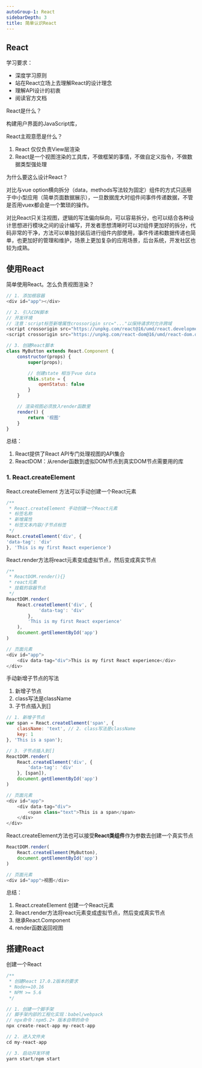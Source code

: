 ```yaml
---
autoGroup-1: React
sidebarDepth: 3
title: 简单认识React
---
```


## React
学习要求：
- 深度学习原则
- 站在React立场上去理解React的设计理念
- 理解API设计的初衷
- 阅读官方文档

React是什么？

构建用户界面的JavaScript库，

React主观意愿是什么？
1. React 仅仅负责View层渲染
2. React是一个视图渲染的工具库，不做框架的事情，不做自定义指令，不做数据类型强处理

为什么要这么设计React？

对比与vue option横向拆分（data，methods写法较为固定）组件的方式只适用于中小型应用（简单页面数据展示），一旦数据庞大时组件间事件传递数据，不管是否用vuex都会是一个繁琐的操作。

对比React只关注视图，逻辑的写法偏向纵向，可以容易拆分，也可以结合各种设计思想进行模块之间的设计编写，开发者思想清晰时可以对组件更加好的拆分，代码非常的干净，方法可以单独封装后进行组件内部使用，事件传递和数据传递也简单，也更加好的管理和维护，场景上更加复杂的应用场景，后台系统，开发社区也较为成熟。

## 使用React
简单使用React。怎么负责视图渲染？
```javascript
// 1. 添加根容器
<div id="app"></div>

// 2. 引入CDN脚本
// 开发环境
// 注意：script标签新增属性crossorigin src="..."以保持请求时允许跨域
<script crossorigin src="https://unpkg.com/react@16/umd/react.development.js"></script>
<script crossorigin src="https://unpkg.com/react-dom@16/umd/react-dom.development.js"></script>

// 3. 创建React脚本
class MyButton extends React.Component {
    constructor(props) {
        super(props);

        // 创建state 相当于vue data
        this.state = {
            openStatus: false
        }
    }

    // 渲染视图必须放入render函数里
    render() {
        return '视图'
    }
}
```
总结：
1. React提供了React API专门处理视图的API集合
2. ReactDOM：从render函数到虚拟DOM节点到真实DOM节点需要用的库

### 1. React.createElement
React.createElement 方法可以手动创建一个React元素
```javascript
/**
 * React.createElement 手动创建一个React元素
 * 标签名称
 * 新增属性
 * 标签文本内容/子节点标签
 */
React.createElement('div', {
'data-tag': 'div'
}, 'This is my first React experience')
```
React.render方法将react元素变成虚拟节点，然后变成真实节点
```javascript
/**
 * ReactDOM.render(){}
 * react元素
 * 挂载的容器节点
 */
ReactDOM.render(
    React.createElement('div', {
            'data-tag': 'div'
        },
        'This is my first React experience'
    ),
    document.getElementById('app')
)

// 页面元素
<div id="app">
    <div data-tag="div">This is my first React experience</div>
</div>
```
手动新增子节点的写法
1. 新增子节点
2. class写法是className
3. 子节点插入到[]
```javascript
// 1. 新增子节点
var span = React.createElement('span', {
    className: 'text', // 2. class写法是className
    key: 1
}, 'This is a span');

// 3. 子节点插入到[]
ReactDOM.render(
    React.createElement('div', {
        'data-tag': 'div'
    }, [span]),
    document.getElementById('app')
)

// 页面元素
<div id="app">
    <div data-tag="div">
        <span class="text">This is a span</span>
    </div>
</div>
```
React.createElement方法也可以接受**React类组件**作为参数去创建一个真实节点
```javascript
ReactDOM.render(
    React.createElement(MyButton),
    document.getElementById('app')
)

// 页面元素
<div id="app">视图</div>
```

总结：
1. React.createElement 创建一个React元素
2. React.render方法将react元素变成虚拟节点，然后变成真实节点
3. 继承React.Component
4. render函数返回视图

## 搭建React
创建一个React
```javascript
/**
 * 创建React 17.0.2版本的要求
 * Node>=10.16
 * NPM >= 5.6
 */

// 1. 创建一个脚手架
// 脚手架内部的工程化实现：babel/webpack
// npx命令：npm5.2+ 版本自带的命令
npx create-react-app my-react-app

// 2. 进入文件夹
cd my-react-app

// 3. 启动开发环境
yarn start/npm start
```